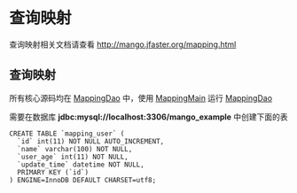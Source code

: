 查询映射
=======

查询映射相关文档请查看 http://mango.jfaster.org/mapping.html

查询映射
-------

所有核心源码均在 [MappingDao](https://github.com/jfaster/mango-example/blob/master/src/main/java/org/jfaster/mango/example/mapping/MappingDao.java) 中，使用 [MappingMain](https://github.com/jfaster/mango-example/blob/master/src/main/java/org/jfaster/mango/example/mapping/MappingMain.java) 运行 [MappingDao](https://github.com/jfaster/mango-example/blob/master/src/main/java/org/jfaster/mango/example/mapping/MappingDao.java)

需要在数据库 **jdbc:mysql://localhost:3306/mango_example** 中创建下面的表

```
CREATE TABLE `mapping_user` (
  `id` int(11) NOT NULL AUTO_INCREMENT,
  `name` varchar(100) NOT NULL,
  `user_age` int(11) NOT NULL,
  `update_time` datetime NOT NULL,
  PRIMARY KEY (`id`)
) ENGINE=InnoDB DEFAULT CHARSET=utf8;
```

